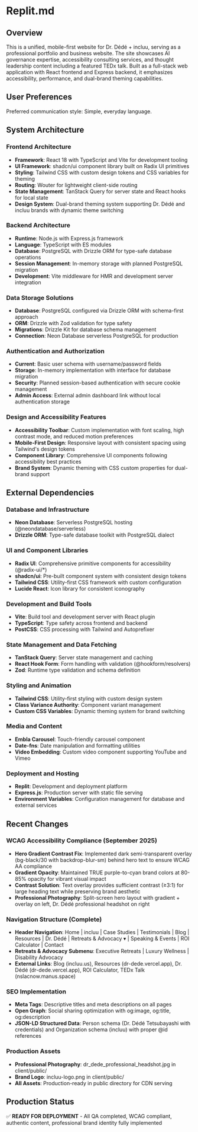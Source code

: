 # Replit.md

## Overview

This is a unified, mobile-first website for Dr. Dédé + incluu, serving as a professional portfolio and business website. The site showcases AI governance expertise, accessibility consulting services, and thought leadership content including a featured TEDx talk. Built as a full-stack web application with React frontend and Express backend, it emphasizes accessibility, performance, and dual-brand theming capabilities.

## User Preferences

Preferred communication style: Simple, everyday language.

## System Architecture

### Frontend Architecture
- **Framework**: React 18 with TypeScript and Vite for development tooling
- **UI Framework**: shadcn/ui component library built on Radix UI primitives
- **Styling**: Tailwind CSS with custom design tokens and CSS variables for theming
- **Routing**: Wouter for lightweight client-side routing
- **State Management**: TanStack Query for server state and React hooks for local state
- **Design System**: Dual-brand theming system supporting Dr. Dédé and incluu brands with dynamic theme switching

### Backend Architecture
- **Runtime**: Node.js with Express.js framework
- **Language**: TypeScript with ES modules
- **Database**: PostgreSQL with Drizzle ORM for type-safe database operations
- **Session Management**: In-memory storage with planned PostgreSQL migration
- **Development**: Vite middleware for HMR and development server integration

### Data Storage Solutions
- **Database**: PostgreSQL configured via Drizzle ORM with schema-first approach
- **ORM**: Drizzle with Zod validation for type safety
- **Migrations**: Drizzle Kit for database schema management
- **Connection**: Neon Database serverless PostgreSQL for production

### Authentication and Authorization
- **Current**: Basic user schema with username/password fields
- **Storage**: In-memory implementation with interface for database migration
- **Security**: Planned session-based authentication with secure cookie management
- **Admin Access**: External admin dashboard link without local authentication storage

### Design and Accessibility Features
- **Accessibility Toolbar**: Custom implementation with font scaling, high contrast mode, and reduced motion preferences
- **Mobile-First Design**: Responsive layout with consistent spacing using Tailwind's design tokens
- **Component Library**: Comprehensive UI components following accessibility best practices
- **Brand System**: Dynamic theming with CSS custom properties for dual-brand support

## External Dependencies

### Database and Infrastructure
- **Neon Database**: Serverless PostgreSQL hosting (@neondatabase/serverless)
- **Drizzle ORM**: Type-safe database toolkit with PostgreSQL dialect

### UI and Component Libraries
- **Radix UI**: Comprehensive primitive components for accessibility (@radix-ui/*)
- **shadcn/ui**: Pre-built component system with consistent design tokens
- **Tailwind CSS**: Utility-first CSS framework with custom configuration
- **Lucide React**: Icon library for consistent iconography

### Development and Build Tools
- **Vite**: Build tool and development server with React plugin
- **TypeScript**: Type safety across frontend and backend
- **PostCSS**: CSS processing with Tailwind and Autoprefixer

### State Management and Data Fetching
- **TanStack Query**: Server state management and caching
- **React Hook Form**: Form handling with validation (@hookform/resolvers)
- **Zod**: Runtime type validation and schema definition

### Styling and Animation
- **Tailwind CSS**: Utility-first styling with custom design system
- **Class Variance Authority**: Component variant management
- **Custom CSS Variables**: Dynamic theming system for brand switching

### Media and Content
- **Embla Carousel**: Touch-friendly carousel component
- **Date-fns**: Date manipulation and formatting utilities
- **Video Embedding**: Custom video component supporting YouTube and Vimeo

### Deployment and Hosting
- **Replit**: Development and deployment platform
- **Express.js**: Production server with static file serving
- **Environment Variables**: Configuration management for database and external services

## Recent Changes

### WCAG Accessibility Compliance (September 2025)
- **Hero Gradient Contrast Fix**: Implemented dark semi-transparent overlay (bg-black/30 with backdrop-blur-sm) behind hero text to ensure WCAG AA compliance
- **Gradient Opacity**: Maintained TRUE purple-to-cyan brand colors at 80-85% opacity for vibrant visual impact
- **Contrast Solution**: Text overlay provides sufficient contrast (≥3:1) for large heading text while preserving brand aesthetic
- **Professional Photography**: Split-screen hero layout with gradient + overlay on left, Dr. Dédé professional headshot on right

### Navigation Structure (Complete)
- **Header Navigation**: Home | incluu | Case Studies | Testimonials | Blog | Resources | Dr. Dédé | Retreats & Advocacy ▾ | Speaking & Events | ROI Calculator | Contact
- **Retreats & Advocacy Submenu**: Executive Retreats | Luxury Wellness | Disability Advocacy
- **External Links**: Blog (incluu.us), Resources (dr-dede.vercel.app), Dr. Dédé (dr-dede.vercel.app), ROI Calculator, TEDx Talk (nslacnow.manus.space)

### SEO Implementation
- **Meta Tags**: Descriptive titles and meta descriptions on all pages
- **Open Graph**: Social sharing optimization with og:image, og:title, og:description
- **JSON-LD Structured Data**: Person schema (Dr. Dédé Tetsubayashi with credentials) and Organization schema (incluu) with proper @id references

### Production Assets
- **Professional Photography**: dr_dede_professional_headshot.jpg in client/public/
- **Brand Logo**: incluu-logo.png in client/public/
- **All Assets**: Production-ready in public directory for CDN serving

## Production Status
✅ **READY FOR DEPLOYMENT** - All QA completed, WCAG compliant, authentic content, professional brand identity fully implemented